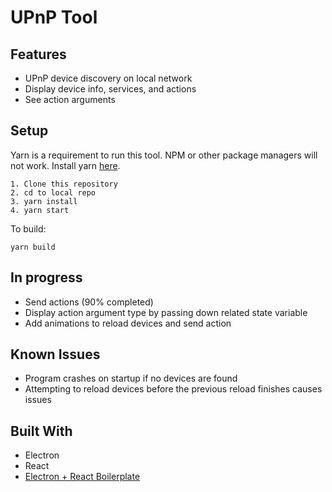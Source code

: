 # UPnP Tool

## Features 
- UPnP device discovery on local network
- Display device info, services, and actions
- See action arguments

## Setup
Yarn is a requirement to run this tool. NPM or other package managers will not work.
Install yarn [here](https://yarnpkg.com/en/docs/install).
```
1. Clone this repository
2. cd to local repo
3. yarn install
4. yarn start
```
To build:
```
yarn build
```

## In progress
- Send actions (90% completed)
- Display action argument type by passing down related state variable
- Add animations to reload devices and send action

## Known Issues
- Program crashes on startup if no devices are found
- Attempting to reload devices before the previous reload finishes causes issues

## Built With
- Electron
- React
- [Electron + React Boilerplate](https://github.com/kitze/react-electron-example)
